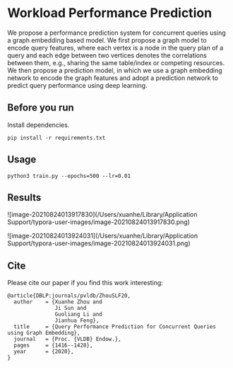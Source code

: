 Workload Performance Prediction
====

We propose a performance prediction system for concurrent queries using a graph embedding based model. We first propose a graph model to encode query features, where each vertex is a node in the query plan of a query and each edge between two vertices denotes the correlations between them, e.g., sharing the same table/index or competing resources. We then propose a prediction model, in which we use a graph embedding network to encode the graph features and adopt a prediction network to predict query performance using deep learning.

## Before you run

Install dependencies.

```
pip install -r requirements.txt
```

## Usage

```python3 train.py --epochs=500 --lr=0.01```

## Results

![image-20210824013917830](/Users/xuanhe/Library/Application Support/typora-user-images/image-20210824013917830.png)



![image-20210824013924031](/Users/xuanhe/Library/Application Support/typora-user-images/image-20210824013924031.png)

## Cite

Please cite our paper if you find this work interesting:

```
@article{DBLP:journals/pvldb/ZhouSLF20,
  author    = {Xuanhe Zhou and
               Ji Sun and
               Guoliang Li and
               Jianhua Feng},
  title     = {Query Performance Prediction for Concurrent Queries using Graph Embedding},
  journal   = {Proc. {VLDB} Endow.},
  pages     = {1416--1428},
  year      = {2020},
}
```
